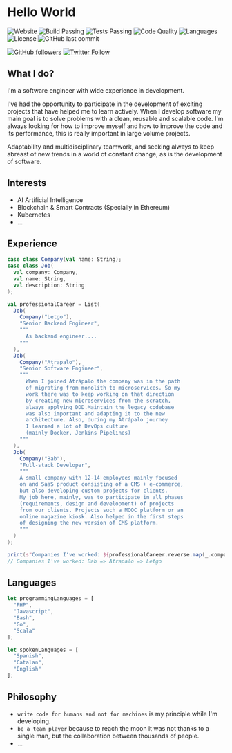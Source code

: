 # Hello World
![Website](https://img.shields.io/website?url=http%3A%2F%2Fwww.fernandopradas.com)
![Build Passing](https://img.shields.io/badge/build-passing-brightgreen)
![Tests Passing](https://img.shields.io/badge/test-passing-brightgreen)
![Code Quality](https://img.shields.io/badge/code%20quality-A-brightgreen)
![Languages](https://img.shields.io/badge/languages-5-blue)
![License](https://img.shields.io/badge/license-MIT-green)
![GitHub last commit](https://img.shields.io/github/last-commit/letnando/webpage)

[![GitHub followers](https://img.shields.io/github/followers/letnando?style=social)](https://github.com/letnando)
[![Twitter Follow](https://img.shields.io/twitter/follow/letnando_?style=social)](https://twitter.com/intent/follow?screen_name=letnando_)

## What I do?

I'm a software engineer with wide experience in development.

I've had the opportunity to participate in the development of exciting projects that have helped me to learn actively. When I develop software my main goal is to solve problems with a clean, reusable and scalable code. I'm always looking for how to improve myself and how to improve the code and its performance, this is really important in large volume projects. 

Adaptability and multidisciplinary teamwork, and seeking always to keep abreast of new trends in a world of constant change, as is the development of software.

## Interests

+ AI Artificial Intelligence
+ Blockchain & Smart Contracts (Specially in Ethereum)
+ Kubernetes
+ ...

## Experience
```scala
case class Company(val name: String);
case class Job(
  val company: Company, 
  val name: String, 
  val description: String
);

val professionalCareer = List(
  Job(
    Company("Letgo"),
    "Senior Backend Engineer",
    """
      As backend engineer....
    """
  ),
  Job(
    Company("Atrapalo"),
    "Senior Software Engineer",
    """
      When I joined Atrápalo the company was in the path 
      of migrating from monolith to microservices. So my 
      work there was to keep working on that direction 
      by creating new microservices from the scratch, 
      always applying DDD.Maintain the legacy codebase 
      was also important and adapting it to the new 
      architecture. Also, during my Atrápalo journey 
      I learned a lot of DevOps culture 
      (mainly Docker, Jenkins Pipelines)
    """
  ),
  Job(
    Company("Bab"),
    "Full-stack Developer",
    """     
    A small company with 12-14 employees mainly focused 
    on and SaaS product consisting of a CMS + e-commerce, 
    but also developing custom projects for clients.
    My job here, mainly, was to participate in all phases 
    (requirements, design and development) of projects 
    from our clients. Projects such a MOOC platform or an 
    online magazine kiosk. Also helped in the first steps 
    of designing the new version of CMS platform.
    """
  )
);

print(s"Companies I've worked: ${professionalCareer.reverse.map(_.company.name).reduce(_ + " => " + _)}");
// Companies I've worked: Bab => Atrapalo => Letgo
```

## Languages
```javascript
let programmingLanguages = [
  "PHP",
  "Javascript",
  "Bash",
  "Go",
  "Scala"
];

let spokenLanguages = [
  "Spanish",
  "Catalan",
  "English"
];
```

## Philosophy

- `write code for humans and not for machines` is my principle while I'm developing. 
- `be a team player` because to reach the moon it was not thanks to a single man, but the collaboration between thousands of people.
- ...
